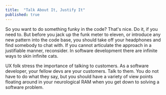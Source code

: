 ```yaml
---
title:  "Talk About It, Justify It"
published: true
---
```

So you want to do something funky in the code? That's nice. Do it, if you need to. But before you jack up the funk meter to eleven, or introduce any new pattern into the code base, you should take off your headphones and find somebody to chat with. If you cannot articulate the approach in a justifiable manner, reconsider. In software development there are infinite ways to skin infinite cats.

UX folk stress the importance of talking to customers. As a software developer, your fellow devs are your customers. Talk to them. You do not have to do what they say, but you should have a variety of view points floating around in your neurological RAM when you get down to solving a software problem.
